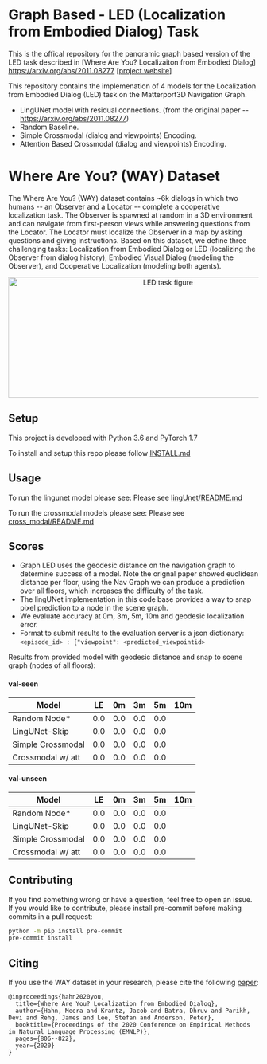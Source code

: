 # Graph Based - LED (Localization from Embodied Dialog) Task

This is the offical repository for the panoramic graph based version of the LED task described in [Where Are You? Localizaiton from Embodied Dialog]
https://arxiv.org/abs/2011.08277
[[project website](https://meerahahn.github.io/way/data)]

This repository contains the implemenation of 4 models for the Localization from Embodied Dialog (LED) task on the Matterport3D Navigation Graph. 
* LingUNet model with residual connections. (from the original paper -- https://arxiv.org/abs/2011.08277)
* Random Baseline.
* Simple Crossmodal (dialog and viewpoints) Encoding.
* Attention Based Crossmodal (dialog and viewpoints) Encoding.

# Where Are You? (WAY) Dataset

The Where Are You? (WAY) dataset contains ~6k dialogs in which two humans -- an Observer and a Locator -- complete a cooperative localization task. The Observer is spawned at random in a 3D environment and can navigate from first-person views while answering questions from the Locator. The Locator must localize the Observer in a map by asking questions and giving instructions. Based on this dataset, we define three challenging tasks: Localization from Embodied Dialog or LED (localizing the Observer from dialog history), Embodied Visual Dialog (modeling the Observer), and Cooperative Localization (modeling both agents).

<p align="center">
  <img width="627" height="242" src="./data/examples/led_task_figure.jpg" alt="LED task figure">
</p>

## Setup

This project is developed with Python 3.6 and PyTorch 1.7

To install and setup this repo please follow [INSTALL.md](INSTALL.md)

## Usage

To run the lingunet model please see:
Please see [lingUnet/README.md](lingUnet/README.md)

To run the crossmodal models please see:
Please see [cross_modal/README.md](cross_modal/README.md)

## Scores
* Graph LED uses the geodesic distance on the navigation graph to determine success of a model. Note the orignal paper showed euclidean distance per floor, using the Nav Graph we can produce a prediction over all floors, which increases the difficulty of the task. 
* The lingUNet implementation in this code base provides a way to snap pixel prediction to a node in the scene graph.
*  We evaluate accuracy at 0m, 3m, 5m, 10m and geodesic localization error.
* Format to submit results to the evaluation server is a json dictionary:
`<episode_id> : {"viewpoint": <predicted_viewpointid>`

Results from provided model with geodesic distance and snap to scene graph (nodes of all floors):

#### val-seen 

|Model |LE|0m|3m|5m|10m|
|------|--|--|--|--|---|
| Random Node*         | 0.0 | 0.0 | 0.0 | 0.0 |
| LingUNet-Skip        | 0.0 | 0.0 | 0.0 | 0.0 |
| Simple Crossmodal    | 0.0 | 0.0 | 0.0 | 0.0 |
| Crossmodal w/ att    | 0.0 | 0.0 | 0.0 | 0.0 |

#### val-unseen 

|Model |LE|0m|3m|5m|10m|
|------|--|--|--|--|---|
| Random Node*         | 0.0 | 0.0 | 0.0 | 0.0 |
| LingUNet-Skip        | 0.0 | 0.0 | 0.0 | 0.0 |
| Simple Crossmodal    | 0.0 | 0.0 | 0.0 | 0.0 |
| Crossmodal w/ att    | 0.0 | 0.0 | 0.0 | 0.0 |


## Contributing

If you find something wrong or have a question, feel free to open an issue. If you would like to contribute, please install pre-commit before making commits in a pull request:

```bash
python -m pip install pre-commit
pre-commit install
```

## Citing

If you use the WAY dataset in your research, please cite the following [paper](https://arxiv.org/abs/2011.08277):

```
@inproceedings{hahn2020you,
  title={Where Are You? Localization from Embodied Dialog},
  author={Hahn, Meera and Krantz, Jacob and Batra, Dhruv and Parikh, Devi and Rehg, James and Lee, Stefan and Anderson, Peter},
  booktitle={Proceedings of the 2020 Conference on Empirical Methods in Natural Language Processing (EMNLP)},
  pages={806--822},
  year={2020}
}
